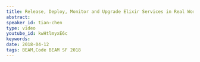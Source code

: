 ```yaml
---
title: Release, Deploy, Monitor and Upgrade Elixir Services in Real World - Code BEAM SF 2018
abstract: 
speaker_id: tian-chen
type: video
youtube_id: kwHtlmyxE6c
keywords: 
date: 2018-04-12
tags: BEAM,Code BEAM SF 2018
---
```


